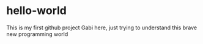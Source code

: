# hello-world
This is my first github project
Gabi here, just trying to understand this brave new programming world
